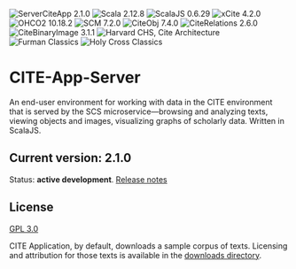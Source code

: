 ![ServerCiteApp 2.1.0](https://img.shields.io/badge/ServerCiteApp-2.1.0-blue.svg) ![Scala 2.12.8](https://img.shields.io/badge/scala-2.12.8-brightgreen.svg) ![ScalaJS 0.6.29](https://img.shields.io/badge/scala%20js-0.6.29-brightgreen.svg) ![xCite 4.2.0](https://img.shields.io/badge/xcite-4.2.0-green.svg) ![OHCO2 10.18.2](https://img.shields.io/badge/ohco2-10.18.2-green.svg) ![SCM 7.2.0](https://img.shields.io/badge/scm-7.2.0-green.svg) ![CiteObj 7.4.0](https://img.shields.io/badge/citeobj-7.4.0-green.svg) ![CiteRelations 2.6.0](https://img.shields.io/badge/citerelations-2.6.0-green.svg) ![CiteBinaryImage 3.1.1](https://img.shields.io/badge/citebinaryimage-3.1.1-green.svg) ![Harvard CHS, Cite Architecture](https://img.shields.io/badge/harvard%20chs-cite--architecture-A51C30.svg) ![Furman Classics](https://img.shields.io/badge/furman-classics-582C83.svg) ![Holy Cross Classics](https://img.shields.io/badge/holy%20cross-classics-602d89.svg)


# CITE-App-Server
An end-user environment for working with data in the CITE environment that is served by the SCS microservice—browsing and analyzing texts, viewing objects and images, visualizing graphs of scholarly data. Written in ScalaJS.

## Current version: 2.1.0

Status:  **active development**. [Release notes](releases.md)

## License

[GPL 3.0](https://opensource.org/licenses/gpl-3.0.html)

CITE Application, by default, downloads a sample corpus of texts. Licensing and attribution for those texts is available in the [downloads directory](downloads).


